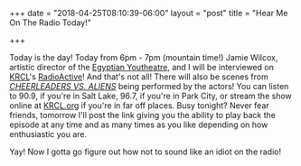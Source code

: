 +++
date = "2018-04-25T08:10:39-06:00"
layout = "post"
title = "Hear Me On The Radio Today!"

+++

Today is the day! Today from 6pm - 7pm (mountain time!) Jamie Wilcox, artistic director of the [Egyptian Youtheatre](https://www.egyptiantheatrecompany.org/youtheatre), and I will be interviewed on [KRCL](http://www.krcl.org/)'s [RadioActive](http://www.krcl.org/shows/radioactive/)! And that's not all! There will also be scenes from [*CHEERLEADERS VS. ALIENS*](https://newplayexchange.org/plays/119869/cheerleaders-vs-aliens) being performed by the actors! You can listen to 90.9, if you're in Salt Lake, 96.7, if you're in Park City, or stream the show online at [KRCL.org](http://www.krcl.org/) if you're in far off places. Busy tonight? Never fear friends, tomorrow I'll post the link giving you the ability to play back the episode at any time and as many times as you like depending on how enthusiastic you are.

Yay! Now I gotta go figure out how not to sound like an idiot on the radio! 